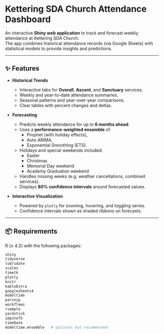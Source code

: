 # Kettering SDA Church Attendance Dashboard

An interactive **Shiny web application** to track and forecast weekly attendance at Kettering SDA Church.  
The app combines historical attendance records (via Google Sheets) with statistical models to provide insights and predictions.

---

## ✨ Features

- **Historical Trends**
  - Interactive tabs for **Overall**, **Ascent**, and **Sanctuary** services.
  - Weekly and year-to-date attendance summaries.
  - Seasonal patterns and year-over-year comparisons.
  - Clear tables with percent changes and deltas.

- **Forecasting**
  - Predicts weekly attendance for up to **6 months ahead**.
  - Uses a **performance-weighted ensemble** of:
    - Prophet (with holiday effects),
    - Auto ARIMA,
    - Exponential Smoothing (ETS).
  - Holidays and special weekends included:
    - Easter
    - Christmas
    - Memorial Day weekend
    - Academy Graduation weekend
  - Handles missing weeks (e.g. weather cancellations, combined services).
  - Displays **80% confidence intervals** around forecasted values.

- **Interactive Visualization**
  - Powered by `plotly` for zooming, hovering, and toggling series.
  - Confidence intervals shown as shaded ribbons on forecasts.

---

## 📦 Requirements

R (≥ 4.2) with the following packages:

```r
shiny
tidyverse
lubridate
scales
timetk
plotly
knitr
kableExtra
googlesheets4
modeltime
parsnip
workflows
rsample
yardstick
imputeTS
timeDate
modeltime.ensemble   # optional but recommended
